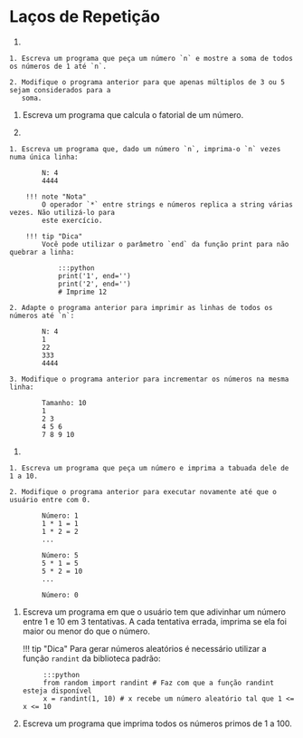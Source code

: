 # Laços de Repetição

1. 

    1. Escreva um programa que peça um número `n` e mostre a soma de todos os números de 1 até `n`.

    2. Modifique o programa anterior para que apenas múltiplos de 3 ou 5 sejam considerados para a
       soma.

1. Escreva um programa que calcula o fatorial de um número.

1. 

    1. Escreva um programa que, dado um número `n`, imprima-o `n` vezes numa única linha:
    
            N: 4
            4444
            
        !!! note "Nota"
            O operador `*` entre strings e números replica a string várias vezes. Não utilizá-lo para
            este exercício.
            
        !!! tip "Dica"
            Você pode utilizar o parâmetro `end` da função print para não quebrar a linha:
             
                :::python
                print('1', end='')
                print('2', end='')
                # Imprime 12

    2. Adapte o programa anterior para imprimir as linhas de todos os números até `n`:
            
            N: 4
            1
            22
            333
            4444

    3. Modifique o programa anterior para incrementar os números na mesma linha:
  
            Tamanho: 10
            1
            2 3
            4 5 6
            7 8 9 10

1. 

    1. Escreva um programa que peça um número e imprima a tabuada dele de 1 a 10.

    2. Modifique o programa anterior para executar novamente até que o usuário entre com 0.

            Número: 1
            1 * 1 = 1
            1 * 2 = 2
            ...
     
            Número: 5
            5 * 1 = 5 
            5 * 2 = 10
            ...

            Número: 0

1. Escreva um programa em que o usuário tem que adivinhar um número entre 1 e 10 em 3 tentativas. A
   cada tentativa errada, imprima se ela foi maior ou menor do que o número.
   
    !!! tip "Dica"
        Para gerar números aleatórios é necessário utilizar a função `randint` da biblioteca padrão:

            :::python
            from random import randint # Faz com que a função randint esteja disponível
            x = randint(1, 10) # x recebe um número aleatório tal que 1 <= x <= 10

1. Escreva um programa que imprima todos os números primos de 1 a 100.
